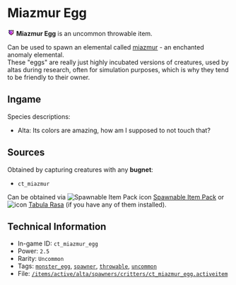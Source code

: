 # Miazmur Egg

<img src="https://raw.githubusercontent.com/Ceterai/Enternia/main/items/active/alta/spawners/critters/ct_miazmur_egg.png" alt="Miazmur Egg icon" loading="lazy" height="16px" width="auto" /> **Miazmur Egg** is an uncommon throwable item.

Can be used to spawn an elemental called [miazmur](https://ceterai.github.io/MyEnternia/Wiki/miazmur) - an enchanted anomaly elemental.  
These "eggs" are really just highly incubated versions of creatures, used by altas during research, often for simulation purposes, which is why they tend to be friendly to their owner.

## Ingame

Species descriptions:

- Alta: Its colors are amazing, how am I supposed to not touch that?

## Sources

Obtained by capturing creatures with any **bugnet**:

- `ct_miazmur`

Can be obtained via <img src="https://raw.githubusercontent.com/Silverfeelin/Starbound-SpawnableItemPack/master/interface/sip/iconSmall.png" alt="Spawnable Item Pack icon" width="18" height="14"/> [Spawnable Item Pack](https://steamcommunity.com/sharedfiles/filedetails/?id=733665104) or <img src="https://steamuserimages-a.akamaihd.net/ugc/263843960696222713/3EC9A7C005541F7D577EBCB8C5736B4EFC9973D6/" alt="icon" width="8" height="12"/> [Tabula Rasa](https://community.playstarbound.com/resources/the-tabula-rasa.3222/) (if you have any of them installed).

## Technical Information

- In-game ID: `ct_miazmur_egg`
- Power: `2.5`
- Rarity: `Uncommon`
- Tags: [`monster_egg`](https://ceterai.github.io/MyEnternia/Wiki/Tags/MonsterEgg), [`spawner`](https://ceterai.github.io/MyEnternia/Wiki/Tags/Spawner), [`throwable`](https://ceterai.github.io/MyEnternia/Wiki/Tags/Throwable), [`uncommon`](https://ceterai.github.io/MyEnternia/Wiki/Tags/Uncommon)
- File: [`/items/active/alta/spawners/critters/ct_miazmur_egg.activeitem`](https://github.com/Ceterai/Enternia/blob/main/items/active/alta/spawners/critters/ct_miazmur_egg.activeitem)
